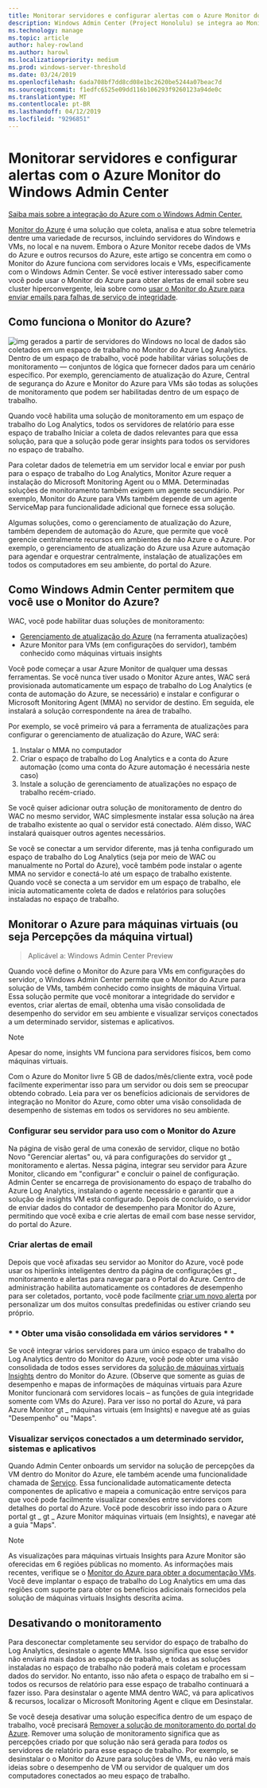 ```yaml
---
title: Monitorar servidores e configurar alertas com o Azure Monitor do Windows Admin Center
description: Windows Admin Center (Project Honolulu) se integra ao Monitor do Azure
ms.technology: manage
ms.topic: article
author: haley-rowland
ms.author: harowl
ms.localizationpriority: medium
ms.prod: windows-server-threshold
ms.date: 03/24/2019
ms.openlocfilehash: 6ada708bf7dd8cd08e1bc2620be5244a07beac7d
ms.sourcegitcommit: f1edfc6525e09dd116b106293f9260123a94de0c
ms.translationtype: MT
ms.contentlocale: pt-BR
ms.lasthandoff: 04/12/2019
ms.locfileid: "9296851"
---
```

# Monitorar servidores e configurar alertas com o Azure Monitor do Windows Admin Center

[Saiba mais sobre a integração do Azure com o Windows Admin Center.](../plan/azure-integration-options.md)

[Monitor do Azure](https://docs.microsoft.com/azure/azure-monitor/overview) é uma solução que coleta, analisa e atua sobre telemetria dentre uma variedade de recursos, incluindo servidores do Windows e VMs, no local e na nuvem. Embora o Azure Monitor recebe dados de VMs do Azure e outros recursos do Azure, este artigo se concentra em como o Monitor do Azure funciona com servidores locais e VMs, especificamente com o Windows Admin Center. Se você estiver interessado saber como você pode usar o Monitor do Azure para obter alertas de email sobre seu cluster hiperconvergente, leia sobre como [usar o Monitor do Azure para enviar emails para falhas de serviço de integridade](https://docs.microsoft.com/windows-server/storage/storage-spaces/configure-azure-monitor).

## Como funciona o Monitor do Azure?
![img](../media/azure-monitor-diagram.png) gerados a partir de servidores do Windows no local de dados são coletados em um espaço de trabalho no Monitor do Azure Log Analytics. Dentro de um espaço de trabalho, você pode habilitar várias soluções de monitoramento — conjuntos de lógica que fornecer dados para um cenário específico. Por exemplo, gerenciamento de atualização do Azure, Central de segurança do Azure e Monitor do Azure para VMs são todas as soluções de monitoramento que podem ser habilitadas dentro de um espaço de trabalho. 

Quando você habilita uma solução de monitoramento em um espaço de trabalho do Log Analytics, todos os servidores de relatório para esse espaço de trabalho Iniciar a coleta de dados relevantes para que essa solução, para que a solução pode gerar insights para todos os servidores no espaço de trabalho. 

Para coletar dados de telemetria em um servidor local e enviar por push para o espaço de trabalho do Log Analytics, Monitor Azure requer a instalação do Microsoft Monitoring Agent ou o MMA. Determinadas soluções de monitoramento também exigem um agente secundário. Por exemplo, Monitor do Azure para VMs também depende de um agente ServiceMap para funcionalidade adicional que fornece essa solução. 

Algumas soluções, como o gerenciamento de atualização do Azure, também dependem de automação do Azure, que permite que você gerencie centralmente recursos em ambientes de não Azure e o Azure. Por exemplo, o gerenciamento de atualização do Azure usa Azure automação para agendar e orquestrar centralmente, instalação de atualizações em todos os computadores em seu ambiente, do portal do Azure.


## Como Windows Admin Center permitem que você use o Monitor do Azure?

WAC, você pode habilitar duas soluções de monitoramento:

- [Gerenciamento de atualização do Azure](azure-update-management.md) (na ferramenta atualizações)
- Azure Monitor para VMs (em configurações do servidor), também conhecido como máquinas virtuais insights

Você pode começar a usar Azure Monitor de qualquer uma dessas ferramentas. Se você nunca tiver usado o Monitor Azure antes, WAC será provisionada automaticamente um espaço de trabalho do Log Analytics (e conta de automação do Azure, se necessário) e instalar e configurar o Microsoft Monitoring Agent (MMA) no servidor de destino. Em seguida, ele instalará a solução correspondente na área de trabalho. 

Por exemplo, se você primeiro vá para a ferramenta de atualizações para configurar o gerenciamento de atualização do Azure, WAC será:

1. Instalar o MMA no computador
2. Criar o espaço de trabalho do Log Analytics e a conta do Azure automação (como uma conta do Azure automação é necessária neste caso)
3. Instale a solução de gerenciamento de atualizações no espaço de trabalho recém-criado.

Se você quiser adicionar outra solução de monitoramento de dentro do WAC no mesmo servidor, WAC simplesmente instalar essa solução na área de trabalho existente ao qual o servidor está conectado. Além disso, WAC instalará quaisquer outros agentes necessários.

Se você se conectar a um servidor diferente, mas já tenha configurado um espaço de trabalho do Log Analytics (seja por meio de WAC ou manualmente no Portal do Azure), você também pode instalar o agente MMA no servidor e conectá-lo até um espaço de trabalho existente. Quando você se conecta a um servidor em um espaço de trabalho, ele inicia automaticamente coleta de dados e relatórios para soluções instaladas no espaço de trabalho.

## Monitorar o Azure para máquinas virtuais (ou seja Percepções da máquina virtual)
>Aplicável a: Windows Admin Center Preview

Quando você define o Monitor do Azure para VMs em configurações do servidor, o Windows Admin Center permite que o Monitor do Azure para solução de VMs, também conhecido como insights de máquina Virtual. Essa solução permite que você monitorar a integridade do servidor e eventos, criar alertas de email, obtenha uma visão consolidada de desempenho do servidor em seu ambiente e visualizar serviços conectados a um determinado servidor, sistemas e aplicativos.

> [!NOTE]
> Apesar do nome, insights VM funciona para servidores físicos, bem como máquinas virtuais.

Com o Azure do Monitor livre 5 GB de dados/mês/cliente extra, você pode facilmente experimentar isso para um servidor ou dois sem se preocupar obtendo cobrado. Leia para ver os benefícios adicionais de servidores de integração no Monitor do Azure, como obter uma visão consolidada de desempenho de sistemas em todos os servidores no seu ambiente.

### **Configurar seu servidor para uso com o Monitor do Azure**

Na página de visão geral de uma conexão de servidor, clique no botão Novo "Gerenciar alertas" ou, vá para configurações do servidor gt _ monitoramento e alertas. Nessa página, integrar seu servidor para Azure Monitor, clicando em "configurar" e concluir o painel de configuração. Admin Center se encarrega de provisionamento do espaço de trabalho do Azure Log Analytics, instalando o agente necessário e garantir que a solução de insights VM está configurado. Depois de concluído, o servidor de enviar dados do contador de desempenho para Monitor do Azure, permitindo que você exiba e crie alertas de email com base nesse servidor, do portal do Azure.

### **Criar alertas de email**

Depois que você afixadas seu servidor ao Monitor do Azure, você pode usar os hiperlinks inteligentes dentro da página de configurações gt _ monitoramento e alertas para navegar para o Portal do Azure. Centro de administração habilita automaticamente os contadores de desempenho para ser coletados, portanto, você pode facilmente [criar um novo alerta](https://docs.microsoft.com/azure/azure-monitor/platform/alerts-log) por personalizar um dos muitos consultas predefinidas ou estiver criando seu próprio.

### * * Obter uma visão consolidada em vários servidores * *

Se você integrar vários servidores para um único espaço de trabalho do Log Analytics dentro do Monitor do Azure, você pode obter uma visão consolidada de todos esses servidores da [solução de máquinas virtuais Insights](https://docs.microsoft.com/azure/azure-monitor/insights/vminsights-overview) dentro do Monitor do Azure.  (Observe que somente as guias de desempenho e mapas de informações de máquinas virtuais para Azure Monitor funcionará com servidores locais – as funções de guia integridade somente com VMs do Azure). Para ver isso no portal do Azure, vá para Azure Monitor gt _ máquinas virtuais (em Insights) e navegue até as guias "Desempenho" ou "Maps".

### **Visualizar serviços conectados a um determinado servidor, sistemas e aplicativos**

Quando Admin Center onboards um servidor na solução de percepções da VM dentro do Monitor do Azure, ele também acende uma funcionalidade chamada de [Serviço](https://docs.microsoft.com/azure/azure-monitor/insights/service-map). Essa funcionalidade automaticamente detecta componentes de aplicativo e mapeia a comunicação entre serviços para que você pode facilmente visualizar conexões entre servidores com detalhes do portal do Azure. Você pode descobrir isso indo para o Azure portal gt _ gt _ Azure Monitor máquinas virtuais (em Insights), e navegar até a guia "Maps".

> [!NOTE]
> As visualizações para máquinas virtuais Insights para Azure Monitor são oferecidas em 6 regiões públicas no momento.  As informações mais recentes, verifique se o [Monitor do Azure para obter a documentação VMs](https://docs.microsoft.com/azure/azure-monitor/insights/vminsights-onboard#log-analytics).  Você deve implantar o espaço de trabalho do Log Analytics em uma das regiões com suporte para obter os benefícios adicionais fornecidos pela solução de máquinas virtuais Insights descrita acima.

## Desativando o monitoramento

Para desconectar completamente seu servidor do espaço de trabalho do Log Analytics, desinstale o agente MMA. Isso significa que esse servidor não enviará mais dados ao espaço de trabalho, e todas as soluções instaladas no espaço de trabalho não poderá mais coletam e processam dados do servidor. No entanto, isso não afeta o espaço de trabalho em si – todos os recursos de relatório para esse espaço de trabalho continuará a fazer isso. Para desinstalar o agente MMA dentro WAC, vá para aplicativos & recursos, localizar o Microsoft Monitoring Agent e clique em Desinstalar.

Se você deseja desativar uma solução específica dentro de um espaço de trabalho, você precisará [Remover a solução de monitoramento do portal do Azure](https://docs.microsoft.com/azure/azure-monitor/insights/solutions#remove-a-management-solution). Remover uma solução de monitoramento significa que as percepções criado por que solução não será gerada para _todos_ os servidores de relatório para esse espaço de trabalho. Por exemplo, se desinstalar o o Monitor do Azure para soluções de VMs, eu não verá mais ideias sobre o desempenho de VM ou servidor de qualquer um dos computadores conectados ao meu espaço de trabalho.